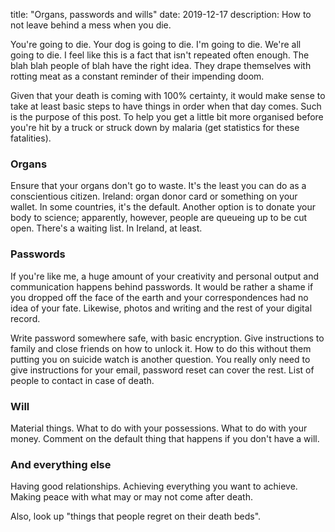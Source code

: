 title: "Organs, passwords and wills"
date: 2019-12-17
description: How to not leave behind a mess when you die.

You're going to die. Your dog is going to die. I'm going to die. We're all going to die. I feel like this is a fact that isn't repeated often enough. The blah blah people of blah have the right idea. They drape themselves with rotting meat as a constant reminder of their impending doom.

Given that your death is coming with 100% certainty, it would make sense to take at least basic steps to have things in order when that day comes. Such is the purpose of this post. To help you get a little bit more organised before you're hit by a truck or struck down by malaria (get statistics for these fatalities).

### Organs
Ensure that your organs don't go to waste. It's the least you can do as a conscientious citizen. Ireland: organ donor card or something on your wallet. In some countries, it's the default. Another option is to donate your body to science; apparently, however, people are queueing up to be cut open. There's a waiting list. In Ireland, at least.

### Passwords
If you're like me, a huge amount of your creativity and personal output and communication happens behind passwords. It would be rather a shame if you dropped off the face of the earth and your correspondences had no idea of your fate. Likewise, photos and writing and the rest of your digital record.

Write password somewhere safe, with basic encryption. Give instructions to family and close friends on how to unlock it. How to do this without them putting you on suicide watch is another question. You really only need to give instructions for your email, password reset can cover the rest. List of people to contact in case of death.

### Will
Material things. What to do with your possessions. What to do with your money. Comment on the default thing that happens if you don't have a will.

### And everything else
Having good relationships. Achieving everything you want to achieve. Making peace with what may or may not come after death.

Also, look up "things that people regret on their death beds".
